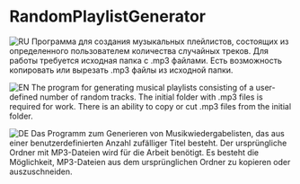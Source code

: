 # RandomPlaylistGenerator
![RU](https://i.ibb.co/Fq966hv/iconfinder-flag-russia-92968.png)
Программа для создания музыкальных плейлистов, состоящих из определенного пользователем количества случайных треков.
Для работы требуется исходная папка с .mp3 файлами.
Есть возможность копировать или вырезать .mp3 файлы из исходной папки.

![EN](https://i.ibb.co/s6j3MjD/iconfinder-flag-great-britain-92874.png)
The program for generating musical playlists consisting of a user-defined number of random tracks.
The initial folder with .mp3 files is required for work.
There is an ability to copy or cut .mp3 files from the initial folder.

![DE](https://i.ibb.co/BLBv017/iconfinder-flag-germany-92871.png)
Das Programm zum Generieren von Musikwiedergabelisten, das aus einer benutzerdefinierten Anzahl zufälliger Titel besteht.
Der ursprüngliche Ordner mit MP3-Dateien wird für die Arbeit benötigt.
Es besteht die Möglichkeit, MP3-Dateien aus dem ursprünglichen Ordner zu kopieren oder auszuschneiden.
